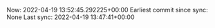 Now: 2022-04-19 13:52:45.292225+00:00 Earliest commit since sync: None Last sync: 2022-04-19 13:47:41+00:00
